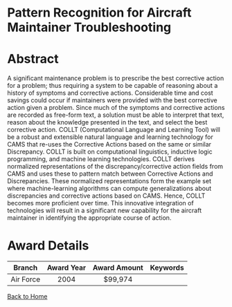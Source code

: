 
Pattern Recognition for Aircraft Maintainer Troubleshooting
===========================================================

# Abstract


A significant maintenance problem is to prescribe the best corrective action for a problem; thus requiring a system to be capable of reasoning about a history of symptoms and corrective actions.  Considerable time and cost savings could occur if maintainers were provided with the best corrective action given a problem.  Since much of the symptoms and corrective actions are recorded as free-form text, a solution must be able to interpret that text, reason about the knowledge presented in the text, and select the best corrective action.  COLLT (Computational Language and Learning Tool) will be a robust and extensible natural language and learning technology for CAMS that re-uses the Corrective Actions based on the same or similar Discrepancy.  COLLT is built on computational linguistics, inductive logic programming, and machine learning technologies.  COLLT derives normalized representations of the discrepancy/corrective action fields from CAMS and uses these to pattern match between Corrective Actions and Discrepancies.   These normalized representations form the example set where machine-learning algorithms can compute generalizations about discrepancies and corrective actions based on CAMS.  Hence, COLLT becomes more proficient over time.  This innovative integration of technologies will result in a significant new capability for the aircraft maintainer in identifying the appropriate course of action.  

# Award Details

|Branch|Award Year|Award Amount|Keywords|
| :---: | :---: | :---: | :---: |
|Air Force|2004|$99,974||
  
  


[Back to Home](https://github.com/chrischow/dod_sbir_awards#1270)